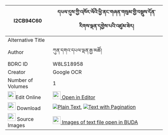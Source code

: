 |I2CB94C60|དཔལ་དུས་ཀྱི་འཁོར་ལོའི་ཕྱི་ནང་གཞན་གསུམ་གྱི་བསྡུས་དོན་རིགས་ལྡན་དགྱེས་པའི་འཛུམ་ཟེར། 
| --- | --- 
|Alternative Title |
|Author| ཀུན་དགའ་དཔལ་ལྡན་རྒྱ་མཚོ།
|BDRC ID | W8LS18958
|Creator | Google OCR
|Number of Volumes| 1
|<img width="25" src="https://img.icons8.com/color/25/000000/edit-property.png">Edit Online| [<img width="25" src="https://avatars.githubusercontent.com/u/45091458?s=200&v=4"> Open in Editor](http://editor.openpecha.org/I2CB94C60)
|<img width="25" src="https://img.icons8.com/fluent/48/000000/download-2.png"/>  Download | [![](https://img.icons8.com/color/20/000000/txt.png)Plain Text](https://github.com/Openpecha/I2CB94C60/releases/download/v1/pal_du_kyi_khorlo_i_chi_nang_s_plain_I2CB94C60.zip), [![](https://img.icons8.com/color/20/000000/txt.png)Text with Pagination](https://github.com/Openpecha/I2CB94C60/releases/download/v1/pal_du_kyi_khorlo_i_chi_nang_s_pages_I2CB94C60.zip)
|<img width="25" src="https://img.icons8.com/plasticine/100/000000/pictures-folder.png"/>  Source Images | [<img width="25" src="https://library.bdrc.io/icons/BUDA-small.svg"> Images of text file open in BUDA](https://library.bdrc.io/show/bdr:W8LS18958)
